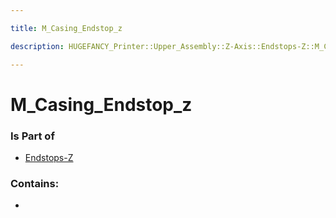```yaml
---

title: M_Casing_Endstop_z

description: HUGEFANCY_Printer::Upper_Assembly::Z-Axis::Endstops-Z::M_Casing_Endstop_z

---
```

# M_Casing_Endstop_z
<script>
    var geoarray = '{"M_Casing_Endstop_z": {}}';
</script>
<script>
    var basepath = '/assets/HUGEFANCY_Printer/Upper_Assembly/Z-Axis/Endstops-Z/';
</script>
<link rel="stylesheet" href="/css/container.css">

<div id="container"></div>

<!-- these are the required scripts for the three.js scene -->
<script src="/lib/three.min.js"></script>
<script src="/lib/OrbitControls.js"></script>
<script src="/lib/RectAreaLightUniformsLib.js"></script>
<!-- this is your app's lib file -->
<script src="/lib/triceratops_app.js"></script>
### Is Part of
- [Endstops-Z](../Endstops-Z)  

### Contains:
- [](./M_Casing_Endstop_z/)

